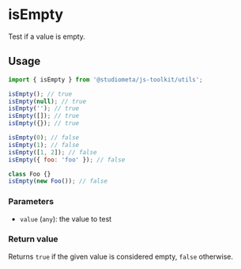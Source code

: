 # isEmpty

Test if a value is empty.

## Usage

```js twoslash
import { isEmpty } from '@studiometa/js-toolkit/utils';

isEmpty(); // true
isEmpty(null); // true
isEmpty(''); // true
isEmpty([]); // true
isEmpty({}); // true

isEmpty(0); // false
isEmpty(1); // false
isEmpty([1, 2]); // false
isEmpty({ foo: 'foo' }); // false

class Foo {}
isEmpty(new Foo()); // false
```

### Parameters

- `value` (`any`): the value to test

### Return value

Returns `true` if the given value is considered empty, `false` otherwise.
